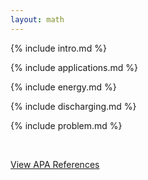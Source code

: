 ```yaml
---
layout: math
---
```


<script src="assets/index.js"></script>

{% include intro.md %}

{% include applications.md %}

{% include energy.md %}

{% include discharging.md %}

{% include problem.md %}

<br>

[View APA References](references)